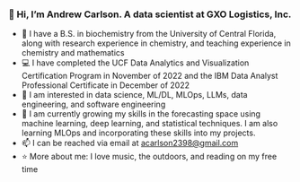 ### 👋 Hi, I’m Andrew Carlson. A data scientist at GXO Logistics, Inc.
- 🧬 I have a B.S. in biochemistry from the University of Central Florida, along with research experience in chemistry, and teaching experience in chemistry and mathematics
- 💻 I have completed the UCF Data Analytics and Visualization Certification Program in November of 2022 and the IBM Data Analyst Professional Certificate in December of 2022
- 👀 I am interested in data science, ML/DL, MLOps, LLMs, data engineering, and software engineering
- 🌱 I am currently growing my skills in the forecasting space using machine learning, deep learning, and statistical techniques. I am also learning MLOps and incorporating these skills into my projects.
- 📫 I can be reached via email at acarlson2398@gmail.com
- ⭐ More about me: I love music, the outdoors, and reading on my free time

<!---
Andrew-Carlson/Andrew-Carlson is a ✨ special ✨ repository because its `README.md` (this file) appears on your GitHub profile.
You can click the Preview link to take a look at your changes.
--->
